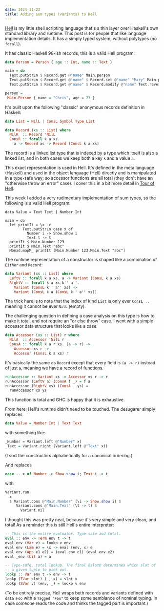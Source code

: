 ```yaml
---
date: 2024-11-23
title: Adding sum types (variants) to Hell
---
```


[Hell](https://chrisdone.github.io/hell/) is my little shell scripting
language that's a thin layer over Haskell's own standard library and
runtime. This post is for people that like language implementation
details. It has a simply typed system, without polytypes (no
`forall`).

It has classic Haskell 98-ish records, this is a valid Hell program:

```haskell
data Person = Person { age :: Int, name :: Text }

main = do
  Text.putStrLn $ Record.get @"name" Main.person
  Text.putStrLn $ Record.get @"name" $ Record.set @"name" "Mary" Main.person
  Text.putStrLn $ Record.get @"name" $ Record.modify @"name" Text.reverse Main.person

person =
 Main.Person { name = "Chris", age = 23 }
```

It's built upon the following "classic" anonymous records definition
in Haskell:

```haskell
data List = NilL | ConsL Symbol Type List

data Record (xs :: List) where
  NilR  :: Record 'NilL
  ConsR :: forall k a xs.
    a -> Record xs -> Record (ConsL k a xs)
```

The record is a linked list type that is indexed by a type which
itself is also a linked list, and in both cases we keep both a key `k`
and a value `a`.

This exact representation is used in Hell. It's defined in the meta
language (Haskell) and used in the object language (Hell) directly and
is manipulated in a type-safe way; so accessor functions are all total
(they don't have an "otherwise throw an error" case). I cover this in
a bit more detail in [Tour of
Hell](https://chrisdone.com/posts/tour-of-hell/).

This week I added a very rudimentary implementation of sum types, so
the following is a valid Hell program:

```
data Value = Text Text | Number Int

main = do
  let printIt = \x ->
        Text.putStrLn case x of
          Number i -> Show.show i
          Text t -> t
  printIt $ Main.Number 123
  printIt $ Main.Text "abc"
  Monad.mapM_ printIt [Main.Number 123,Main.Text "abc"]
```

The runtime representation of a constructor is shaped like a
combination of `Either` and `Record`:

```haskell
data Variant (xs :: List) where
  LeftV :: forall k a xs. a -> Variant (ConsL k a xs)
  RightV :: forall k a xs k'' a''.
    Variant (ConsL k'' a'' xs) ->
    Variant (ConsL k a (ConsL k'' a'' xs))
```

The trick here is to note that the index of kind `List` is only ever
`ConsL ..` meaning it cannot be ever `NilL` (empty).

The challenging question in defining a case analysis on this type is
how to make it total, and not require an "or else throw" case. I went
with a simple accessor data structure that looks like a case:

```haskell
data Accessor (xs :: List) r where
  NilA  :: Accessor 'NilL r
  ConsA :: forall k a r xs. (a -> r) ->
    Accessor xs r ->
    Accessor (ConsL k a xs) r
```

It's basically the same as `Record` except that every field is `(a ->
r)` instead of just `a`, meaning we have a record of functions.

```haskell
runAccessor :: Variant xs -> Accessor xs r -> r
runAccessor (LeftV a) (ConsA f _) = f a
runAccessor (RightV xs) (ConsA _ ys) =
  runAccessor xs ys
```

This function is total and GHC is happy that it is exhaustive.

From here, Hell's runtime didn't need to be touched. The desugarer
simply replaces

```haskell
data Value = Number Int | Text Text
```
with something like:

```haskell
_Number = Variant.left @"Number" x)
_Text = Variant.right (Variant.left @"Text" x))
```

(I sort the constructors alphabetically for a canonical ordering.)

And replaces

```haskell
case .. x of Number -> Show.show i; Text t -> t
```

with

```haskell
Variant.run
  x
  $ Variant.cons @"Main.Number" (\i -> Show.show i) $
     Variant.cons @"Main.Text" (\t -> t) $
       Variant.nil
```

I thought this was pretty neat, because it's very simple and very
clean, and total! As a reminder this is still Hell's entire
interpreter:

```haskell
-- This is the entire evaluator. Type-safe and total.
eval :: env -> Term env t -> t
eval env (Var v) = lookp v env
eval env (Lam e) = \x -> eval (env, x) e
eval env (App e1 e2) = (eval env e1) (eval env e2)
eval _env (Lit a) = a

-- Type-safe, total lookup. The final @slot@ determines which slot of
-- a given tuple to pick out.
lookp :: Var env t -> env -> t
lookp (ZVar slot) (_, x) = slot x
lookp (SVar v) (env, _) = lookp v env
```

(To be entirely precise, Hell wraps both records and variants defined
with `data Foo` with a `Tagged "Foo"` to keep some semblance of
nominal typing. In case someone reads the code and thinks the tagged
part is important.)
